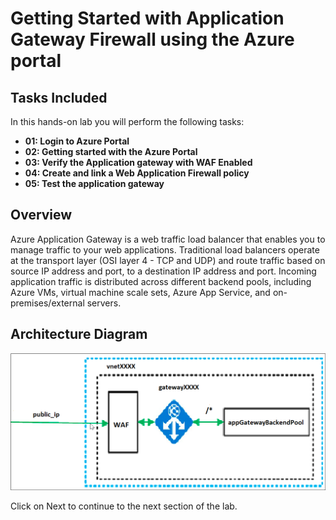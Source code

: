 # Getting Started with Application Gateway Firewall using the Azure portal

## Tasks Included

In this hands-on lab you will perform the following tasks:
 
- **01: Login to Azure Portal**
- **02: Getting started with the Azure Portal**
- **03: Verify the Application gateway with WAF Enabled**
- **04: Create and link a Web Application Firewall policy**
- **05: Test the application gateway**

## Overview

Azure Application Gateway is a web traffic load balancer that enables you to manage traffic to your web applications. Traditional load balancers operate at the transport layer (OSI layer 4 - TCP and UDP) and route traffic based on source IP address and port, to a destination IP address and port. Incoming application traffic is distributed across different backend pools, including Azure VMs, virtual machine scale sets, Azure App Service, and on-premises/external servers.

## Architecture Diagram 

   ![](../images/waf100.png)
   
Click on Next to continue to the next section of the lab.
